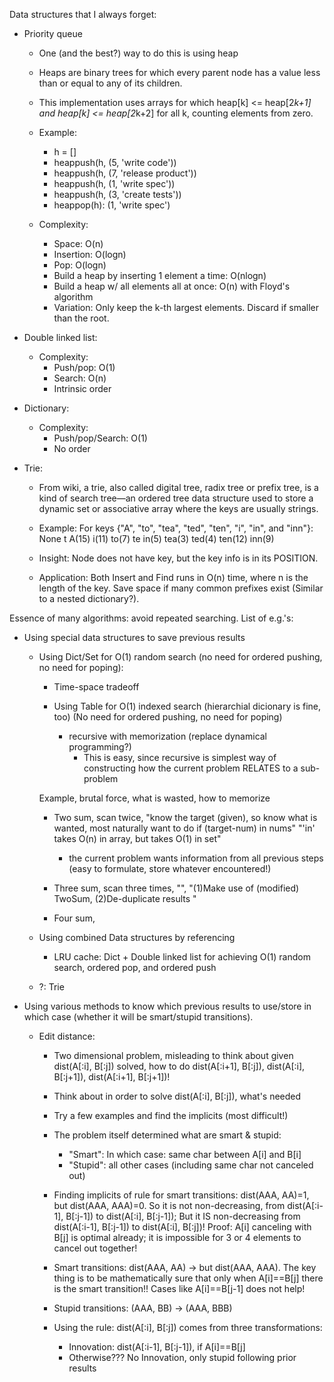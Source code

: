 

Data structures that I always forget:
- Priority queue
    - One (and the best?) way to do this is using heap
    - Heaps are binary trees for which every parent node has a value less than or equal to any of its children. 
    
    - This implementation uses arrays for which heap[k] <= heap[2*k+1] and heap[k] <= heap[2*k+2] for all k, 
    counting elements from zero.
    
    - Example:
        - h = []
        - heappush(h, (5, 'write code'))
        - heappush(h, (7, 'release product'))
        - heappush(h, (1, 'write spec'))
        - heappush(h, (3, 'create tests'))
        - heappop(h): 
            (1, 'write spec')
            
    - Complexity:
        - Space: O(n)
        - Insertion: O(logn)
        - Pop: O(logn)
        - Build a heap by inserting 1 element a time: O(nlogn)
        - Build a heap w/ all elements all at once: O(n) with Floyd's algorithm 
        - Variation: Only keep the k-th largest elements. Discard if smaller than the root.

- Double linked list:
    - Complexity:
        - Push/pop: O(1)
        - Search: O(n)
        - Intrinsic order

- Dictionary:
    - Complexity:
        - Push/pop/Search: O(1)
        - No order
        
- Trie:
    - From wiki, a trie, also called digital tree, radix tree or prefix tree, is a kind 
of search tree—an ordered tree data structure used to store a dynamic set or 
associative array where the keys are usually strings.

    - Example: 
For keys {"A", "to", "tea", "ted", "ten", "i", "in", and "inn"}:
            None
    t       A(15)       i(11)
to(7)      te              in(5)
    tea(3) ted(4) ten(12)     inn(9)

    - Insight:
Node does not have key, but the key info is in its POSITION.

    - Application:
Both Insert and Find runs in O(n) time, where n is the length of the key. 
Save space if many common prefixes exist (Similar to a nested dictionary?). 



Essence of many algorithms: avoid repeated searching. 
List of e.g.'s:


- Using special data structures to save previous results
    - Using Dict/Set for O(1) random search (no need for ordered pushing,
    no need for poping):
        - Time-space tradeoff
        
        - Using Table for O(1) indexed search (hierarchial dicionary is fine, too)
        (No need for ordered pushing, no need for poping)
            - recursive with memorization (replace dynamical programming?)
                - This is easy, since recursive is simplest way of constructing how the current
                problem RELATES to a sub-problem
    
        Example, brutal force, what is wasted, how to memorize
        - Two sum, 
        scan twice, 
        "know the target (given), so know what is wanted, 
            most naturally want to do if (target-num) in nums"
        "'in' takes O(n) in array, but takes O(1) in set"
            - the current problem wants information from all previous
            steps (easy to formulate, store whatever encountered!)
        
        - Three sum, 
        scan three times,
        "",
        "(1)Make use of (modified) TwoSum,
        (2)De-duplicate results
        "
        
        - Four sum,

    - Using combined Data structures by referencing
        - LRU cache: Dict + Double linked list for achieving O(1) 
        random search, ordered pop, and ordered push
        
    - ?: Trie
    
- Using various methods to know which previous results to use/store
    in which case (whether it will be smart/stupid transitions). 
    - Edit distance:
        - Two dimensional problem, misleading to think about given 
        dist(A[:i], B[:j]) solved, how to do dist(A[:i+1], B[:j]), 
        dist(A[:i], B[:j+1]), dist(A[:i+1], B[:j+1])!
        - Think about in order to solve dist(A[:i], B[:j]), what's needed
        
        - Try a few examples and find the implicits (most difficult!)
        
        - The problem itself determined what are smart & stupid:
            - "Smart": In which case: same char between A[i] and B[i]
            - "Stupid": all other cases (including same char not canceled out)
    
        - Finding implicits of rule for smart transitions: 
        dist(AAA, AA)=1, but dist(AAA, AAA)=0. So it is
        not non-decreasing, from dist(A[:i-1], B[:j-1]) to dist(A[:i], B[:j-1]);
        But it IS non-decreasing from dist(A[:i-1], B[:j-1]) to dist(A[:i], B[:j])!
        Proof: A[i] canceling with B[j] is optimal already; it is impossible for
        3 or 4 elements to cancel out together!
        
        - Smart transitions: dist(AAA, AA) -> but dist(AAA, AAA).
        The key thing is to be mathematically sure that only when A[i]==B[j] there is
        the smart transition!! Cases like A[i]==B[j-1] does not help!
        
        - Stupid transitions: (AAA, BB) -> (AAA, BBB)
        
        - Using the rule: dist(A[:i], B[:j]) comes from three transformations: 
            - Innovation: dist(A[:i-1], B[:j-1]), if A[i]==B[j]
            - Otherwise??? No Innovation, only stupid following prior results